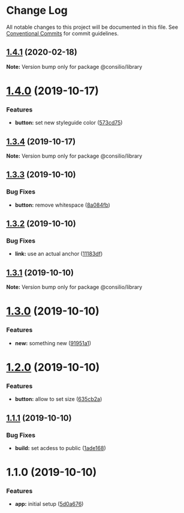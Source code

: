 # Change Log

All notable changes to this project will be documented in this file.
See [Conventional Commits](https://conventionalcommits.org) for commit guidelines.

## [1.4.1](https://github.com/cschroeter/consilio/compare/@consilio/library@1.4.0...@consilio/library@1.4.1) (2020-02-18)

**Note:** Version bump only for package @consilio/library

# [1.4.0](https://github.com/cschroeter/consilio/compare/@consilio/library@1.3.4...@consilio/library@1.4.0) (2019-10-17)

### Features

- **button:** set new styleguide color ([573cd75](https://github.com/cschroeter/consilio/commit/573cd75db22792e38f6a6ee72362fd2adf37ecd9))

## [1.3.4](https://github.com/cschroeter/consilio/compare/@consilio/library@1.3.3...@consilio/library@1.3.4) (2019-10-17)

**Note:** Version bump only for package @consilio/library

## [1.3.3](https://github.com/cschroeter/consilio/compare/@consilio/library@1.3.2...@consilio/library@1.3.3) (2019-10-10)

### Bug Fixes

- **button:** remove whitespace ([8a084fb](https://github.com/cschroeter/consilio/commit/8a084fb57a79d212ce1da506a299d12fc441f7df))

## [1.3.2](https://github.com/cschroeter/consilio/compare/@consilio/library@1.3.1...@consilio/library@1.3.2) (2019-10-10)

### Bug Fixes

- **link:** use an actual anchor ([11183df](https://github.com/cschroeter/consilio/commit/11183df3b017ec305c83fb1b22fbe2ef9bf3ca36))

## [1.3.1](https://github.com/cschroeter/consilio/compare/@consilio/library@1.3.0...@consilio/library@1.3.1) (2019-10-10)

**Note:** Version bump only for package @consilio/library

# [1.3.0](https://github.com/cschroeter/consilio/compare/@consilio/library@1.2.0...@consilio/library@1.3.0) (2019-10-10)

### Features

- **new:** something new ([91951a1](https://github.com/cschroeter/consilio/commit/91951a103507f2b3c0b40cbc057bcfa74e4bb24d))

# [1.2.0](https://github.com/cschroeter/consilio/compare/@consilio/library@1.1.1...@consilio/library@1.2.0) (2019-10-10)

### Features

- **button:** allow to set size ([635cb2a](https://github.com/cschroeter/consilio/commit/635cb2ae077f994117375979a278e6044083049c))

## [1.1.1](https://github.com/cschroeter/consilio/compare/@consilio/library@1.1.0...@consilio/library@1.1.1) (2019-10-10)

### Bug Fixes

- **build:** set acdess to public ([1ade168](https://github.com/cschroeter/consilio/commit/1ade168372dfb373ddbe5fb8336b658a80c31552))

# 1.1.0 (2019-10-10)

### Features

- **app:** initial setup ([5d0a676](https://github.com/cschroeter/consilio/commit/5d0a6762f4f94b88b545665f8a8b48a8d760d16c))
